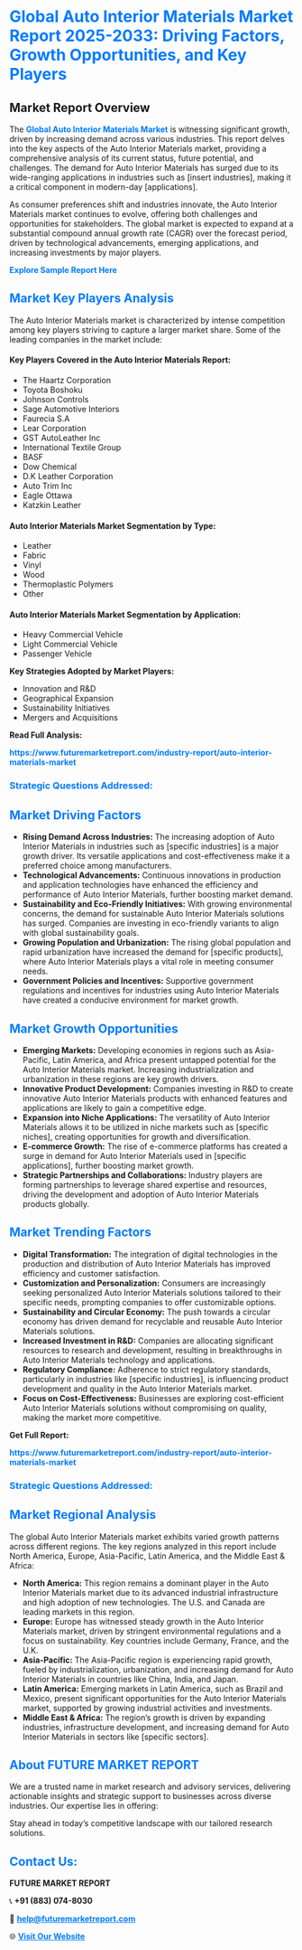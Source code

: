 <h1 style="color: #007BFF;">Global Auto Interior Materials Market Report 2025-2033: Driving Factors, Growth Opportunities, and Key Players</h1>

<section id="overview">
<h2>Market Report Overview</h2>
<p>The <a href="https://www.futuremarketreport.com/industry-report/auto-interior-materials-market" style="color: #007BFF; text-decoration: none;"><strong>Global Auto Interior Materials Market</strong></a> is witnessing significant growth, driven by increasing demand across various industries. This report delves into the key aspects of the Auto Interior Materials market, providing a comprehensive analysis of its current status, future potential, and challenges. The demand for Auto Interior Materials has surged due to its wide-ranging applications in industries such as [insert industries], making it a critical component in modern-day [applications].</p>
<p>As consumer preferences shift and industries innovate, the Auto Interior Materials market continues to evolve, offering both challenges and opportunities for stakeholders. The global market is expected to expand at a substantial compound annual growth rate (CAGR) over the forecast period, driven by technological advancements, emerging applications, and increasing investments by major players.</p>
</section>

<section id="overview">
<p><a href="https://www.futuremarketreport.com/request-sample/reportId=89394" style="color: #007BFF; text-decoration: none;"><strong>Explore Sample Report Here</strong></a></p>
</section>

<section id="key-players">
<h2 style="color: #007BFF;">Market Key Players Analysis</h2>
<p>The Auto Interior Materials market is characterized by intense competition among key players striving to capture a larger market share. Some of the leading companies in the market include:</p>
<h4>Key Players Covered in the Auto Interior Materials Report:</h4>
<ul><li>The Haartz Corporation</li><li>Toyota Boshoku</li><li>Johnson Controls</li><li>Sage Automotive Interiors</li><li>Faurecia S.A</li><li>Lear Corporation</li><li>GST AutoLeather Inc</li><li>International Textile Group</li><li>BASF</li><li>Dow Chemical</li><li>D.K Leather Corporation</li><li>Auto Trim Inc</li><li>Eagle Ottawa</li><li>Katzkin Leather</li></ul>
<h4>Auto Interior Materials Market Segmentation by Type:</h4>
<ul><li>Leather</li><li>Fabric</li><li>Vinyl</li><li>Wood</li><li>Thermoplastic Polymers</li><li>Other</li></ul>

<h4>Auto Interior Materials Market Segmentation by Application:</h4>
<ul><li>Heavy Commercial Vehicle</li><li>Light Commercial Vehicle</li><li>Passenger Vehicle</li></ul>
<p><strong>Key Strategies Adopted by Market Players:</strong></p>
<ul>
<li>Innovation and R&D</li>
<li>Geographical Expansion</li>
<li>Sustainability Initiatives</li>
<li>Mergers and Acquisitions</li>
</ul>
</section>

<section>
<p><strong>Read Full Analysis: </strong></p><a href="https://www.futuremarketreport.com/industry-report/auto-interior-materials-market" style="color: #007BFF; text-decoration: none;"><strong>https://www.futuremarketreport.com/industry-report/auto-interior-materials-market</strong></a>
<h3 style="color: #007BFF;">Strategic Questions Addressed:</h3>
</section>

<section id="driving-factors">
<h2 style="color: #007BFF;">Market Driving Factors</h2>
<ul>
<li><strong>Rising Demand Across Industries:</strong> The increasing adoption of Auto Interior Materials in industries such as [specific industries] is a major growth driver. Its versatile applications and cost-effectiveness make it a preferred choice among manufacturers.</li>
<li><strong>Technological Advancements:</strong> Continuous innovations in production and application technologies have enhanced the efficiency and performance of Auto Interior Materials, further boosting market demand.</li>
<li><strong>Sustainability and Eco-Friendly Initiatives:</strong> With growing environmental concerns, the demand for sustainable Auto Interior Materials solutions has surged. Companies are investing in eco-friendly variants to align with global sustainability goals.</li>
<li><strong>Growing Population and Urbanization:</strong> The rising global population and rapid urbanization have increased the demand for [specific products], where Auto Interior Materials plays a vital role in meeting consumer needs.</li>
<li><strong>Government Policies and Incentives:</strong> Supportive government regulations and incentives for industries using Auto Interior Materials have created a conducive environment for market growth.</li>
</ul>
</section>

<section id="growth-opportunities">
<h2 style="color: #007BFF;">Market Growth Opportunities</h2>
<ul>
<li><strong>Emerging Markets:</strong> Developing economies in regions such as Asia-Pacific, Latin America, and Africa present untapped potential for the Auto Interior Materials market. Increasing industrialization and urbanization in these regions are key growth drivers.</li>
<li><strong>Innovative Product Development:</strong> Companies investing in R&D to create innovative Auto Interior Materials products with enhanced features and applications are likely to gain a competitive edge.</li>
<li><strong>Expansion into Niche Applications:</strong> The versatility of Auto Interior Materials allows it to be utilized in niche markets such as [specific niches], creating opportunities for growth and diversification.</li>
<li><strong>E-commerce Growth:</strong> The rise of e-commerce platforms has created a surge in demand for Auto Interior Materials used in [specific applications], further boosting market growth.</li>
<li><strong>Strategic Partnerships and Collaborations:</strong> Industry players are forming partnerships to leverage shared expertise and resources, driving the development and adoption of Auto Interior Materials products globally.</li>
</ul>
</section>

<section id="trending-factors">
<h2 style="color: #007BFF;">Market Trending Factors</h2>
<ul>
<li><strong>Digital Transformation:</strong> The integration of digital technologies in the production and distribution of Auto Interior Materials has improved efficiency and customer satisfaction.</li>
<li><strong>Customization and Personalization:</strong> Consumers are increasingly seeking personalized Auto Interior Materials solutions tailored to their specific needs, prompting companies to offer customizable options.</li>
<li><strong>Sustainability and Circular Economy:</strong> The push towards a circular economy has driven demand for recyclable and reusable Auto Interior Materials solutions.</li>
<li><strong>Increased Investment in R&D:</strong> Companies are allocating significant resources to research and development, resulting in breakthroughs in Auto Interior Materials technology and applications.</li>
<li><strong>Regulatory Compliance:</strong> Adherence to strict regulatory standards, particularly in industries like [specific industries], is influencing product development and quality in the Auto Interior Materials market.</li>
<li><strong>Focus on Cost-Effectiveness:</strong> Businesses are exploring cost-efficient Auto Interior Materials solutions without compromising on quality, making the market more competitive.</li>
</ul>
</section>

<section>
<p><strong>Get Full Report: </strong></p><a href="https://www.futuremarketreport.com/industry-report/auto-interior-materials-market" style="color: #007BFF; text-decoration: none;"><strong>https://www.futuremarketreport.com/industry-report/auto-interior-materials-market</strong></a>
<h3 style="color: #007BFF;">Strategic Questions Addressed:</h3>
</section>


<section id="regional-analysis">
<h2 style="color: #007BFF;">Market Regional Analysis</h2>
<p>The global Auto Interior Materials market exhibits varied growth patterns across different regions. The key regions analyzed in this report include North America, Europe, Asia-Pacific, Latin America, and the Middle East & Africa:</p>
<ul>
<li><strong>North America:</strong> This region remains a dominant player in the Auto Interior Materials market due to its advanced industrial infrastructure and high adoption of new technologies. The U.S. and Canada are leading markets in this region.</li>
<li><strong>Europe:</strong> Europe has witnessed steady growth in the Auto Interior Materials market, driven by stringent environmental regulations and a focus on sustainability. Key countries include Germany, France, and the U.K.</li>
<li><strong>Asia-Pacific:</strong> The Asia-Pacific region is experiencing rapid growth, fueled by industrialization, urbanization, and increasing demand for Auto Interior Materials in countries like China, India, and Japan.</li>
<li><strong>Latin America:</strong> Emerging markets in Latin America, such as Brazil and Mexico, present significant opportunities for the Auto Interior Materials market, supported by growing industrial activities and investments.</li>
<li><strong>Middle East & Africa:</strong> The region’s growth is driven by expanding industries, infrastructure development, and increasing demand for Auto Interior Materials in sectors like [specific sectors].</li>
</ul>
</section>

<footer>
<h2 style="color: #007BFF;">About FUTURE MARKET REPORT</h2>
<p>We are a trusted name in market research and advisory services, delivering actionable insights and strategic support to businesses across diverse industries. Our expertise lies in offering:</p>

<p>Stay ahead in today’s competitive landscape with our tailored research solutions.</p>

<h2 style="color: #007BFF;">Contact Us:</h2>
<p><strong>FUTURE MARKET REPORT</strong></p>
<p>📞 <strong>+91 (883) 074-8030</strong></p>
<p>📧 <strong><a href="mailto:help@futuremarketreport.com" style="color: #007BFF;">help@futuremarketreport.com</a></strong></p>
<p>🌐 <strong><a href="https://www.futuremarketreport.com/" style="color: #007BFF;">Visit Our Website</a></strong></p>
</footer>